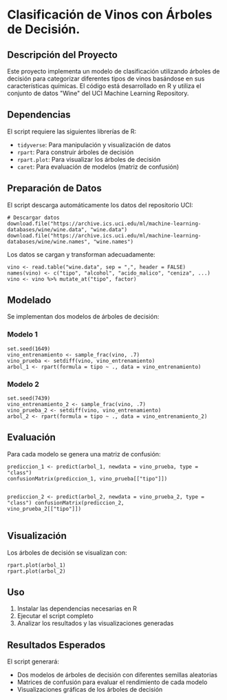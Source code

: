 <h1>Clasificación de Vinos con Árboles de Decisión.</h1>
    
<div class="section">
        <h2>Descripción del Proyecto</h2>
        <p>Este proyecto implementa un modelo de clasificación utilizando árboles de decisión para categorizar diferentes tipos de vinos basándose en sus características químicas. El código está desarrollado en R y utiliza el conjunto de datos "Wine" del UCI Machine Learning Repository.</p>
    </div>
    
 <div class="section">
        <h2>Dependencias</h2>
        <p>El script requiere las siguientes librerías de R:</p>
        <ul>
            <li><code>tidyverse</code>: Para manipulación y visualización de datos</li>
            <li><code>rpart</code>: Para construir árboles de decisión</li>
            <li><code>rpart.plot</code>: Para visualizar los árboles de decisión</li>
            <li><code>caret</code>: Para evaluación de modelos (matriz de confusión)</li>
        </ul>
    </div>
    
<div class="section">
        <h2>Preparación de Datos</h2>
        <p>El script descarga automáticamente los datos del repositorio UCI:</p>
        <pre><code># Descargar datos
download.file("https://archive.ics.uci.edu/ml/machine-learning-databases/wine/wine.data", "wine.data")
download.file("https://archive.ics.uci.edu/ml/machine-learning-databases/wine/wine.names", "wine.names")</code></pre>
        
  <p>Los datos se cargan y transforman adecuadamente:</p>
        <pre><code>vino <- read.table("wine.data", sep = ",", header = FALSE)
names(vino) <- c("tipo", "alcohol", "acido_malico", "ceniza", ...)
vino <- vino %>% mutate_at("tipo", factor)</code></pre>
    </div>
    
<div class="section">
        <h2>Modelado</h2>
        <p>Se implementan dos modelos de árboles de decisión:</p>
        
  <h3>Modelo 1</h3>
        <pre><code>set.seed(1649)
vino_entrenamiento <- sample_frac(vino, .7)
vino_prueba <- setdiff(vino, vino_entrenamiento)
arbol_1 <- rpart(formula = tipo ~ ., data = vino_entrenamiento)</code></pre>
        
   <h3>Modelo 2</h3>
        <pre><code>set.seed(7439)
vino_entrenamiento_2 <- sample_frac(vino, .7)
vino_prueba_2 <- setdiff(vino, vino_entrenamiento)
arbol_2 <- rpart(formula = tipo ~ ., data = vino_entrenamiento_2)</code></pre>
    </div>
    
<div class="section">
        <h2>Evaluación</h2>
        <p>Para cada modelo se genera una matriz de confusión:</p>
        <pre><code>prediccion_1 <- predict(arbol_1, newdata = vino_prueba, type = "class")
confusionMatrix(prediccion_1, vino_prueba[["tipo"]])

prediccion_2 <- predict(arbol_2, newdata = vino_prueba_2, type = "class")
confusionMatrix(prediccion_2, vino_prueba_2[["tipo"]])</code></pre>
    </div>
    
<div class="section">
        <h2>Visualización</h2>
        <p>Los árboles de decisión se visualizan con:</p>
        <pre><code>rpart.plot(arbol_1)
rpart.plot(arbol_2)</code></pre>
    </div>
    
 <div class="section">
        <h2>Uso</h2>
        <ol>
            <li>Instalar las dependencias necesarias en R</li>
            <li>Ejecutar el script completo</li>
            <li>Analizar los resultados y las visualizaciones generadas</li>
        </ol>
    </div>
    
  <div class="section">
        <h2>Resultados Esperados</h2>
        <p>El script generará:</p>
        <ul>
            <li>Dos modelos de árboles de decisión con diferentes semillas aleatorias</li>
            <li>Matrices de confusión para evaluar el rendimiento de cada modelo</li>
            <li>Visualizaciones gráficas de los árboles de decisión</li>
        </ul>
    </div>

